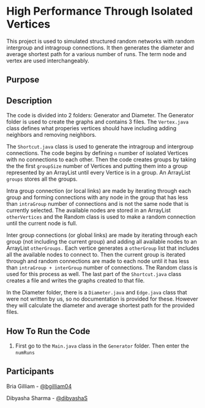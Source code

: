 # High Performance Through Isolated Vertices
This project is used to simulated structured random networks with random intergroup and intragroup connections. It then generates the diameter and average shortest path for a various number of runs. The term node and vertex are used interchangeably. 

## Purpose

## Description
The code is divided into 2 folders: Generator and Diameter. The Generator folder is used to create the graphs and contains 3 files. The `Vertex.java` class defines what properies vertices should have including adding neighbors and removing neighbors. 

The `Shortcut.java` class is used to generate the intragroup and intergroup connections. The code begins by defining `n` number of isolated Vertices with no connections to each other. Then the code creates groups by taking the the first `groupSize` number of Vertices and putting them into a group represented by an ArrayList until every Vertice is in a group. An ArrayList `groups` stores all the groups. 

Intra group connection (or local links) are made by iterating through each group and forming connections with any node in the group that has less than `intraGroup` number of connections and is not the same node that is currently selected. The available nodes are stored in an ArrayList `otherVertices` and the Random class is used to make a random connection until the current node is full. 

Inter group connections (or global links) are made by iterating through each group (not including the current group) and adding all available nodes to an ArrayList `otherGroups.` Each vertice generates a `otherGroup` list that includes all the available nodes to connect to. Then the current group is iterated through and random connections are made to each node until it has less than `intraGroup + interGroup` number of connections. The Random class is used for this process as well. The last part of the `Shortcut.java` class creates a file and writes the graphs created to that file.

In the Diameter folder, there is a `Diameter.java` and `Edge.java` class that were not written by us, so no documentation is provided for these. However they will calculate the diameter and average shortest path for the provided files.

## How To Run the Code
1. First go to the `Main.java` class in the `Generator` folder. Then enter the `numRuns` 

## Participants

Bria Gilliam - [@bgilliam04](https://github.com/bgilliam04)

Dibyasha Sharma - [@dibyashaS](https://github.com/dibyashaS)
